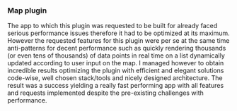 ### Map plugin

The app to which this plugin was requested to be built for already faced serious performance issues
therefore it had to be optimized at its maximum. However the requested features for this plugin were per se at the same time anti-patterns for decent performance such as quickly rendering thousands (or even tens of thousands) of data points in real time on a list dynamically updated according to user input on the map. 
I managed however to obtain incredible results optimizing the plugin with efficient and elegant solutions code-wise, well chosen stack/tools and nicely designed architecture. The result was a success yielding a really fast performing app with all features and requests implemented despite the pre-existing challenges with performance. 
